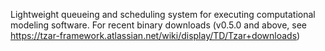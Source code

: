 Lightweight queueing and scheduling system for executing computational modeling software.
For recent binary downloads (v0.5.0 and above, see https://tzar-framework.atlassian.net/wiki/display/TD/Tzar+downloads)